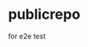# publicrepo
for e2e test































































































































































































































































































































































































































































































































































































































































































































































































































































































































































































































































































































































































































































































































































































































































































































































































































































































































































































































































































































































































































































































































































































































































































































































































































































































































































































































































































































































































































































































































































































































































































































































































































































































































































